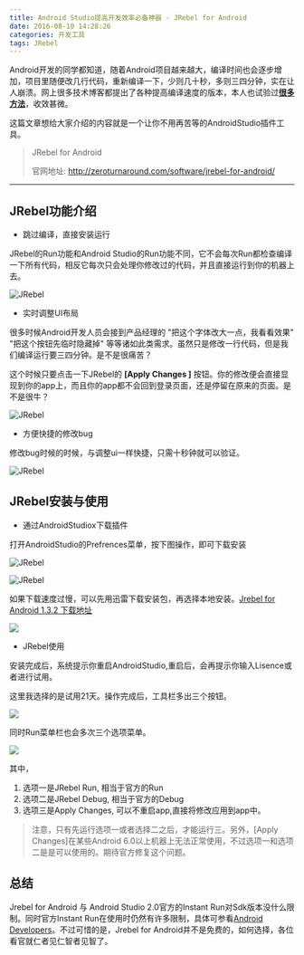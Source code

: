 ```yaml
---
title: Android Studio提高开发效率必备神器 - JRebel for Android
date: 2016-08-10 14:28:26
categories: 开发工具
tags: JRebel
---
```



Android开发的同学都知道，随着Android项目越来越大，编译时间也会逐步增加，项目里随便改几行代码，重新编译一下，少则几十秒，多则三四分钟，实在让人崩溃。网上很多技术博客都提出了各种提高编译速度的版本，本人也试验过[**很多方法**](http://www.czhzero.com/2016/07/21/android-studio-compile-speed-up/)，收效甚微。

这篇文章想给大家介绍的内容就是一个让你不用再苦等的AndroidStudio插件工具。

> JRebel for Android
> 
> 官网地址: http://zeroturnaround.com/software/jrebel-for-android/

<!-- more -->

---

## JRebel功能介绍

- 跳过编译，直接安装运行

JRebel的Run功能和Android Studio的Run功能不同，它不会每次Run都检查编译一下所有代码，相反它每次只会处理你修改过的代码，并且直接运行到你的机器上去。

![JRebel](http://o7y1sf21i.bkt.clouddn.com/blog/010/Card1_18_@2x.gif)


- 实时调整UI布局

很多时候Android开发人员会接到产品经理的 "把这个字体改大一点，我看看效果" "把这个按钮先临时隐藏掉" 等等诸如此类需求。虽然只是修改一行代码，但是我们编译运行要三四分钟。是不是很痛苦？

这个时候只要点击一下JRebel的 **[Apply Changes ]** 按钮。你的修改便会直接显现到你的app上，而且你的app都不会回到登录页面，还是停留在原来的页面。是不是很牛？

![JRebel](http://o7y1sf21i.bkt.clouddn.com/blog/010/Card2_18_@2x.gif)

- 方便快捷的修改bug

修改bug时候的时候，与调整ui一样快捷，只需十秒钟就可以验证。

![JRebel](http://o7y1sf21i.bkt.clouddn.com/blog/010/Card3_18_@2x.gif)


## JRebel安装与使用

- 通过AndroidStudiox下载插件

打开AndroidStudio的Prefrences菜单，按下图操作，即可下载安装

![JRebel](http://o7y1sf21i.bkt.clouddn.com/blog/010/lALOZk-yXc0Cxs0Ejw_1167_710.png)


![JRebel](http://o7y1sf21i.bkt.clouddn.com/blog/010/lALOZk-0Ac0Ci80DJw_807_651.png)

如果下载速度过慢，可以先用迅雷下载安装包，再选择本地安装。[Jrebel for Android 1.3.2 下载地址](http://7xvouf.com1.z0.glb.clouddn.com/jrebel-for-android.zip)


![](http://o7y1sf21i.bkt.clouddn.com/blog/010/lALOZmOPi80C0c0Feg_1402_721.png)



- JRebel使用

安装完成后，系统提示你重启AndroidStudio,重启后，会再提示你输入Lisence或者进行试用。

这里我选择的是试用21天。操作完成后，工具栏多出三个按钮。

![](http://o7y1sf21i.bkt.clouddn.com/blog/010/lALOZlAoTE7NAuA_736_78.png)

同时Run菜单栏也会多次三个选项菜单。

![](http://o7y1sf21i.bkt.clouddn.com/blog/010/lALOZlAqrs0Bqc0BUg_338_425.png)

其中，

1. 选项一是JRebel Run, 相当于官方的Run
2. 选项二是JRebel Debug, 相当于官方的Debug
3. 选项三是Apply Changes, 可以不重启app,直接将修改应用到app中。


> 注意，只有先运行选项一或者选择二之后，才能运行三。另外，[Apply Changes]在某些Android 6.0以上机器上无法正常使用，不过选项一和选项二是是可以使用的。期待官方修复这个问题。


## 总结

Jrebel for Android 与 Android Studio 2.0官方的Instant Run对Sdk版本没什么限制。同时官方Instant Run在使用时仍然有许多限制，具体可参看[Android Developers](https://developer.android.com/studio/run/index.html)。不过可惜的是，Jrebel for Android并不是免费的，如何选择，各位看官就仁者见仁智者见智了。
